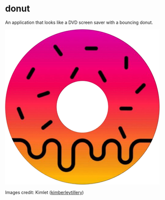 # donut

An application that looks like a DVD screen saver with a bouncing donut.

![donut.png](donut.png)

Images credit: Kimlet ([kimberleytillery](https://www.instagram.com/kimberleytillery))